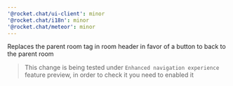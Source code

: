```yaml
---
'@rocket.chat/ui-client': minor
'@rocket.chat/i18n': minor
'@rocket.chat/meteor': minor
---
```


Replaces the parent room tag in room header in favor of a button to back to the parent room
> This change is being tested under `Enhanced navigation experience` feature preview, in order to check it you need to enabled it
